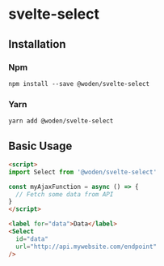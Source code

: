 # svelte-select

## Installation
### Npm
    npm install --save @woden/svelte-select
### Yarn
    yarn add @woden/svelte-select
    
## Basic Usage
```html
<script>
import Select from '@woden/svelte-select'

const myAjaxFunction = async () => {
  // Fetch some data from API
}
</script>

<label for="data">Data</label>
<Select
  id="data"
  url="http://api.mywebsite.com/endpoint"  
/>
```
